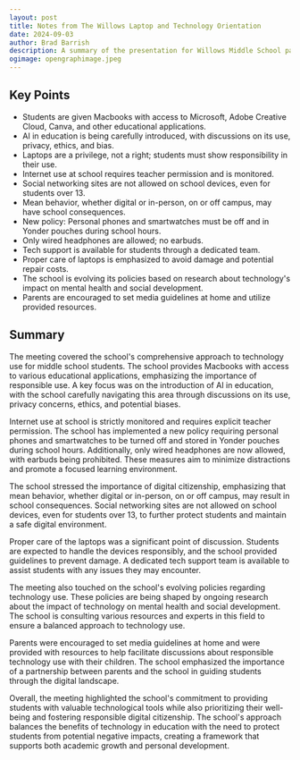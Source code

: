 ```yaml
---
layout: post
title: Notes from The Willows Laptop and Technology Orientation
date: 2024-09-03
author: Brad Barrish
description: A summary of the presentation for Willows Middle School parents about laptops and technology.
ogimage: opengraphimage.jpeg
---
```


## Key Points

- Students are given Macbooks with access to Microsoft, Adobe Creative Cloud, Canva, and other educational applications.
- AI in education is being carefully introduced, with discussions on its use, privacy, ethics, and bias.
- Laptops are a privilege, not a right; students must show responsibility in their use.
- Internet use at school requires teacher permission and is monitored.
- Social networking sites are not allowed on school devices, even for students over 13.
- Mean behavior, whether digital or in-person, on or off campus, may have school consequences.
- New policy: Personal phones and smartwatches must be off and in Yonder pouches during school hours.
- Only wired headphones are allowed; no earbuds.
- Tech support is available for students through a dedicated team.
- Proper care of laptops is emphasized to avoid damage and potential repair costs.
- The school is evolving its policies based on research about technology's impact on mental health and social development.
- Parents are encouraged to set media guidelines at home and utilize provided resources.

## Summary

The meeting covered the school's comprehensive approach to technology use for middle school students. The school provides Macbooks with access to various educational applications, emphasizing the importance of responsible use. A key focus was on the introduction of AI in education, with the school carefully navigating this area through discussions on its use, privacy concerns, ethics, and potential biases.

Internet use at school is strictly monitored and requires explicit teacher permission. The school has implemented a new policy requiring personal phones and smartwatches to be turned off and stored in Yonder pouches during school hours. Additionally, only wired headphones are now allowed, with earbuds being prohibited. These measures aim to minimize distractions and promote a focused learning environment.

The school stressed the importance of digital citizenship, emphasizing that mean behavior, whether digital or in-person, on or off campus, may result in school consequences. Social networking sites are not allowed on school devices, even for students over 13, to further protect students and maintain a safe digital environment.

Proper care of the laptops was a significant point of discussion. Students are expected to handle the devices responsibly, and the school provided guidelines to prevent damage. A dedicated tech support team is available to assist students with any issues they may encounter.

The meeting also touched on the school's evolving policies regarding technology use. These policies are being shaped by ongoing research about the impact of technology on mental health and social development. The school is consulting various resources and experts in this field to ensure a balanced approach to technology use.

Parents were encouraged to set media guidelines at home and were provided with resources to help facilitate discussions about responsible technology use with their children. The school emphasized the importance of a partnership between parents and the school in guiding students through the digital landscape.

Overall, the meeting highlighted the school's commitment to providing students with valuable technological tools while also prioritizing their well-being and fostering responsible digital citizenship. The school's approach balances the benefits of technology in education with the need to protect students from potential negative impacts, creating a framework that supports both academic growth and personal development.